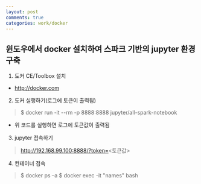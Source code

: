 ```yaml
---
layout: post
comments: true
categories: work/docker
---
```

## 윈도우에서 docker 설치하여 스파크 기반의 jupyter 환경 구축

1. 도커 CE/Toolbox 설치
* http://docker.com

2. 도커 실행하기(로그에 토큰이 출력됨)
> $ docker run -it --rm -p 8888:8888 jupyter/all-spark-notebook
* 위 코드를 실행하면 로그에 토큰값이 출력됨

3. jupyter 접속하기
> http://192.168.99.100:8888/?token=<토큰값>

4. 컨테이너 접속
> $ docker ps –a
> $ docker exec -it "names" bash

